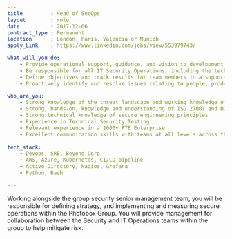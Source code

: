 ```yaml
---
title         : Head of SecOps
layout        : role
date          : 2017-12-06
contract_type : Permanent
location      : London, Paris, Valencia or Munich
apply_Link    : https://www.linkedin.com/jobs/view/553979743/

what_will_you_do:
    - Provide operational support, guidance, and vision to development teams. Work with team and product owners, providing guidance and execution of best practice.
    - Be responsible for all IT Security Operations, including the technology and production environments
    - Define objectives and track results for team members in a supportive, motivating, and fact-driven way
    - Proactively identify and resolve issues relating to people, product, tech and development.

who_are_you:
    - Strong knowledge of the threat landscape and working knowledge of global threats to cybersecurity
    - Strong, hands-on, knowledge and understanding of ISO 27001 and NIST Cybersecurity Framework
    - Strong technical knowledge of secure engineering principles
    - Experience in Technical Security Testing
    - Relevant experience in a 1000+ FTE Enterprise
    - Excellent communication skills with teams at all levels across the business
    
tech_stack:
    - Devops, SRE, Beyond Corp
    - AWS, Azure, Kubernetes, CI/CD pipeline
    - Active Directory, Nagios, Grafana
    - Python, Bash

---
```


Working alongside the group security senior management team, you will be responsible for defining strategy, and implementing and measuring secure operations within the Photobox Group. You will provide management for collaboration between the Security and IT Operations teams within the group to help mitigate risk.

